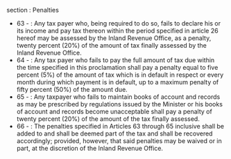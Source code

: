 section : Penalties

<ul>
			<li>63 - : Any tax payer who, being required to do so, fails to declare his or its income and pay tax thereon within the period specified in article 26 hereof may be assessed by the Inland Revenue Office, as a penalty, twenty percent (20%) of the amount of tax finally assessed by the Inland Revenue Office. <ul>
			</ul></li>			<li>64 - : Any tax payer who fails to pay the full amount of tax due within the time specified in this proclamation shall pay a penalty equal to five percent (5%) of the amount of tax which is in default in respect or every month during which payment is in default, up to a maximum penalty of fifty percent (50%) of the amount due.<ul>
			</ul></li>			<li>65 - : Any taxpayer who fails to maintain books of account and records as may be prescribed by regulations issued by the Minister or his books of account and records become unacceptable shall pay a penalty of twenty percent (20%) of the amount of the tax finally assessed. <ul>
			</ul></li>			<li>66 - : The penalties specified in Articles 63 through 65 inclusive shall be added to and shall be deemed part of the tax and shall be recovered accordingly; provided, however, that said penalties may be waived or in part, at the discretion of the Inland Revenue Office. <ul>
			</ul></li></ul>